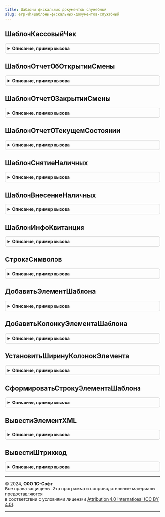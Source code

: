 ```yaml
---
title: Шаблоны фискальных документов служебный
slug: erp-uh/шаблоны-фискальных-документов-служебный
---
```



## ШаблонКассовыйЧек
<details style="margin: 1em 0; padding: 0.5em; border: 1px solid #ccc; border-radius: 6px;">

<summary style="font-weight: bold; cursor: pointer;">Описание, пример вызова</summary>

```bsl

// Генерирует шаблон универсального кассового чека, по данным операции фискализации чека,
// независимого от локализации.
//
// Параметры:
//   Шаблон - см. ШаблоныФискальныхДокументов.НовыйШаблон.
//   Данные - см. ОборудованиеЧекопечатающиеУстройстваКлиентСервер.ПараметрыОткрытияЗакрытияСмены.
//   ФискальнаяОперация - Структура.
//   Параметры - см. ШаблоныФискальныхДокументов.ПараметрыШаблонаФискальногоДокумента.
//
Процедура ШаблонКассовыйЧек(Шаблон, Данные, ФискальнаяОперация, Параметры) Экспорт
```

Пример вызова
```bsl
ШаблоныФискальныхДокументовСлужебный.ШаблонКассовыйЧек(Шаблон, Данные, ФискальнаяОперация, Параметры) 
```
</details>

## ШаблонОтчетОбОткрытииСмены
<details style="margin: 1em 0; padding: 0.5em; border: 1px solid #ccc; border-radius: 6px;">

<summary style="font-weight: bold; cursor: pointer;">Описание, пример вызова</summary>

```bsl

// Генерирует шаблон универсального отчет об открытии смены, независимого от локализации.
//
// Параметры:
//   Шаблон - см. ШаблоныФискальныхДокументов.НовыйШаблон.
//   Данные - см. ОборудованиеЧекопечатающиеУстройстваКлиентСервер.ПараметрыОткрытияЗакрытияСмены.
//   Параметры - см. ШаблоныФискальныхДокументов.ПараметрыШаблонаФискальногоДокумента.
//
Процедура ШаблонОтчетОбОткрытииСмены(Шаблон, Данные, Параметры) Экспорт
```

Пример вызова
```bsl
ШаблоныФискальныхДокументовСлужебный.ШаблонОтчетОбОткрытииСмены(Шаблон, Данные, Параметры) 
```
</details>

## ШаблонОтчетОЗакрытииСмены
<details style="margin: 1em 0; padding: 0.5em; border: 1px solid #ccc; border-radius: 6px;">

<summary style="font-weight: bold; cursor: pointer;">Описание, пример вызова</summary>

```bsl

// Генерирует шаблон универсального отчет о закрытии смены, независимого от локализации.
//
// Параметры:
//   Шаблон - см. ШаблоныФискальныхДокументов.НовыйШаблон.
//   Данные - см. ОборудованиеЧекопечатающиеУстройстваКлиентСервер.ПараметрыОткрытияЗакрытияСмены.
//   Параметры - см. ШаблоныФискальныхДокументов.ПараметрыШаблонаФискальногоДокумента.
//
Процедура ШаблонОтчетОЗакрытииСмены(Шаблон, Данные, Параметры) Экспорт
```

Пример вызова
```bsl
ШаблоныФискальныхДокументовСлужебный.ШаблонОтчетОЗакрытииСмены(Шаблон, Данные, Параметры) 
```
</details>

## ШаблонОтчетОТекущемСостоянии
<details style="margin: 1em 0; padding: 0.5em; border: 1px solid #ccc; border-radius: 6px;">

<summary style="font-weight: bold; cursor: pointer;">Описание, пример вызова</summary>

```bsl

// Генерирует шаблон универсального отчет о текущем состоянии, независимого от локализации.
//
// Параметры:
//   Шаблон - см. ШаблоныФискальныхДокументов.НовыйШаблон.
//   Данные - см. ОборудованиеЧекопечатающиеУстройстваКлиентСервер.ПараметрыОткрытияЗакрытияСмены.
//   Параметры - см. ШаблоныФискальныхДокументов.ПараметрыШаблонаФискальногоДокумента.
//
Процедура ШаблонОтчетОТекущемСостоянии(Шаблон, Данные, Параметры) Экспорт
```

Пример вызова
```bsl
ШаблоныФискальныхДокументовСлужебный.ШаблонОтчетОТекущемСостоянии(Шаблон, Данные, Параметры) 
```
</details>

## ШаблонСнятиеНаличных
<details style="margin: 1em 0; padding: 0.5em; border: 1px solid #ccc; border-radius: 6px;">

<summary style="font-weight: bold; cursor: pointer;">Описание, пример вызова</summary>

```bsl

// Генерирует шаблон универсального отчет о снятии наличных, независимого от локализации.
//
// Параметры:
//   Шаблон - см. ШаблоныФискальныхДокументов.НовыйШаблон.
//   Данные - см. ОборудованиеЧекопечатающиеУстройстваКлиентСервер.ПараметрыОткрытияЗакрытияСмены.
//   Параметры - см. ШаблоныФискальныхДокументов.ПараметрыШаблонаФискальногоДокумента.
//
Процедура ШаблонСнятиеНаличных(Шаблон, Данные, Параметры) Экспорт
```

Пример вызова
```bsl
ШаблоныФискальныхДокументовСлужебный.ШаблонСнятиеНаличных(Шаблон, Данные, Параметры) 
```
</details>

## ШаблонВнесениеНаличных
<details style="margin: 1em 0; padding: 0.5em; border: 1px solid #ccc; border-radius: 6px;">

<summary style="font-weight: bold; cursor: pointer;">Описание, пример вызова</summary>

```bsl

// Генерирует шаблон универсального отчета о внесении наличных, независимого от локализации.
//
// Параметры:
//   Шаблон - см. ШаблоныФискальныхДокументов.НовыйШаблон.
//   Данные - см. ОборудованиеЧекопечатающиеУстройстваКлиентСервер.ПараметрыОткрытияЗакрытияСмены.
//   Параметры - см. ШаблоныФискальныхДокументов.ПараметрыШаблонаФискальногоДокумента.
//
Процедура ШаблонВнесениеНаличных(Шаблон, Данные, Параметры) Экспорт
```

Пример вызова
```bsl
ШаблоныФискальныхДокументовСлужебный.ШаблонВнесениеНаличных(Шаблон, Данные, Параметры) 
```
</details>

## ШаблонИнфоКвитанция
<details style="margin: 1em 0; padding: 0.5em; border: 1px solid #ccc; border-radius: 6px;">

<summary style="font-weight: bold; cursor: pointer;">Описание, пример вызова</summary>

```bsl

// Генерирует шаблон инфо квитанции, независимого от локализации.
//
// Параметры:
//   Шаблон - см. ШаблоныФискальныхДокументов.НовыйШаблон.
//   Данные - см. ОборудованиеЧекопечатающиеУстройстваКлиентСервер.ПараметрыОткрытияЗакрытияСмены.
//   Параметры - Структура
//
Процедура ШаблонИнфоКвитанция(Шаблон, Данные, Параметры) Экспорт
```

Пример вызова
```bsl
ШаблоныФискальныхДокументовСлужебный.ШаблонИнфоКвитанция(Шаблон, Данные, Параметры) 
```
</details>

## СтрокаСимволов
<details style="margin: 1em 0; padding: 0.5em; border: 1px solid #ccc; border-radius: 6px;">

<summary style="font-weight: bold; cursor: pointer;">Описание, пример вызова</summary>

```bsl

// Создает строку символов заданного размера.
//
// Параметры:
//  Размер - Число - размер строки которую нужно создать.
//  Символ - Строка - символы которыми будет заполнен результат.
//
// Возвращаемое значение:
//  Строка - строка символов заданного размера.
//
Функция СтрокаСимволов(Размер, Символ = " ") Экспорт
```

Пример вызова
```bsl
Результат = ШаблоныФискальныхДокументовСлужебный.СтрокаСимволов(Размер, Символ);
```
</details>

## ДобавитьЭлементШаблона
<details style="margin: 1em 0; padding: 0.5em; border: 1px solid #ccc; border-radius: 6px;">

<summary style="font-weight: bold; cursor: pointer;">Описание, пример вызова</summary>

```bsl

// Добавляет строку в шаблон.
//
// Параметры:
//   Шаблон - см. ШаблоныФискальныхДокументов.НовыйШаблон.
//   Заголовок - Строка - Заголовок который будет добавлено в шаблон.
//   Значение - Произвольный - Значение которое будет добавлено в шаблон.
//   Формат - см. ШаблоныФискальныхДокументов.НовыйФормат.
Процедура ДобавитьЭлементШаблона(Шаблон, Заголовок = "", Значение = Неопределено, Формат = Неопределено) Экспорт
```

Пример вызова
```bsl
ШаблоныФискальныхДокументовСлужебный.ДобавитьЭлементШаблона(Шаблон, Заголовок, Значение, Формат);
```
</details>

## ДобавитьКолонкуЭлементаШаблона
<details style="margin: 1em 0; padding: 0.5em; border: 1px solid #ccc; border-radius: 6px;">

<summary style="font-weight: bold; cursor: pointer;">Описание, пример вызова</summary>

```bsl

// Добавляет колонку в последнюю строку шаблона.
//
// Параметры:
//   Шаблон - см. ШаблоныФискальныхДокументов.НовыйШаблон.
//   Заголовок - Строка.
//   Значение - Произвольный.
//   Формат - см. ШаблоныФискальныхДокументов.НовыйФормат.
//
Процедура ДобавитьКолонкуЭлементаШаблона(Шаблон, Заголовок = "", Значение = Неопределено, Формат = Неопределено) Экспорт
```

Пример вызова
```bsl
ШаблоныФискальныхДокументовСлужебный.ДобавитьКолонкуЭлементаШаблона(Шаблон, Заголовок, Значение, Формат);
```
</details>

## УстановитьШиринуКолонокЭлемента
<details style="margin: 1em 0; padding: 0.5em; border: 1px solid #ccc; border-radius: 6px;">

<summary style="font-weight: bold; cursor: pointer;">Описание, пример вызова</summary>

```bsl

// Вычисляет и устанавливает ширину колонок у переданного массива колонок.
//
// Параметры:
//   Шаблон - см. ШаблоныФискальныхДокументов.НовыйШаблон.
//   МассивКолонок - Массив из см. НоваяКолонкаЭлементаШаблона.
//
Процедура УстановитьШиринуКолонокЭлемента(Шаблон, МассивКолонок) Экспорт
```

Пример вызова
```bsl
ШаблоныФискальныхДокументовСлужебный.УстановитьШиринуКолонокЭлемента(Шаблон, МассивКолонок) 
```
</details>

## СформироватьСтрокуЭлементаШаблона
<details style="margin: 1em 0; padding: 0.5em; border: 1px solid #ccc; border-radius: 6px;">

<summary style="font-weight: bold; cursor: pointer;">Описание, пример вызова</summary>

```bsl

// Формирует массив строк у элемента, колонки выводятся в соответствии с заданным форматированием.
//
// Параметры:
//  Шаблон - см. ШаблоныФискальныхДокументов.НовыйШаблон.
//  Элемент - см. НовыйЭлементШаблона.
//
Процедура СформироватьСтрокуЭлементаШаблона(Шаблон, Элемент) Экспорт
```

Пример вызова
```bsl
ШаблоныФискальныхДокументовСлужебный.СформироватьСтрокуЭлементаШаблона(Шаблон, Элемент) 
```
</details>

## ВывестиЭлементXML
<details style="margin: 1em 0; padding: 0.5em; border: 1px solid #ccc; border-radius: 6px;">

<summary style="font-weight: bold; cursor: pointer;">Описание, пример вызова</summary>

```bsl

// Выводит в записьXML переданный элемент рекурсивно.
//
// Параметры:
//  Запись - ЗаписьXML.
//  Элемент - Структура.
//
Процедура ВывестиЭлементXML(Запись, Элемент) Экспорт
```

Пример вызова
```bsl
ШаблоныФискальныхДокументовСлужебный.ВывестиЭлементXML(Запись, Элемент) 
```
</details>

## ВывестиШтрихкод
<details style="margin: 1em 0; padding: 0.5em; border: 1px solid #ccc; border-radius: 6px;">

<summary style="font-weight: bold; cursor: pointer;">Описание, пример вызова</summary>

```bsl

// Выводит штрихкод табличный документ.
//
// Параметры:
//  ТабличныйДокумент - ТабличныйДокумент - документ где должен быть выведен штрихкод.
//  Область - ОбластьЯчеекТабличногоДокумента - область где должен быть выведен штрихкод.
//  ТипШтрихкода - Строка - тип штрихкода в текстовом виде.
//  Штрихкод - Строка - значение штрихкода.
//  ИспользоватьBase64 - Булево - Использовать Base64.
//
Процедура ВывестиШтрихкод(ТабличныйДокумент, Область, ТипШтрихкода, Знач Штрихкод, Знач ИспользоватьBase64 = Ложь) Экспорт
```

Пример вызова
```bsl
ШаблоныФискальныхДокументовСлужебный.ВывестиШтрихкод(ТабличныйДокумент, Область, ТипШтрихкода, Штрихкод, ИспользоватьBase64);
```
</details>

---

© 2024, **ООО 1С-Софт**  
Все права защищены. Эта программа и сопроводительные материалы предоставляются  
в соответствии с условиями лицензии [Attribution 4.0 International (CC BY 4.0)](https://creativecommons.org/licenses/by/4.0/legalcode).

---
